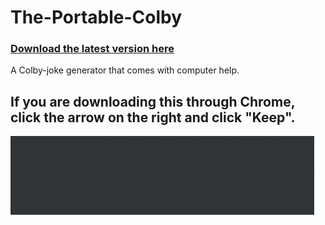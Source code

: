 # The-Portable-Colby
### [Download the latest version here](https://github.com/AI199864/The-Portable-Colby/raw/master/Portable%20Colby%20Ultimate%20%5BVersion%202.0%5D%20.exe)
A Colby-joke generator that comes with computer help.
## If you are downloading this through Chrome, click the arrow on the right and click "Keep".
![](chromesucks.gif)

